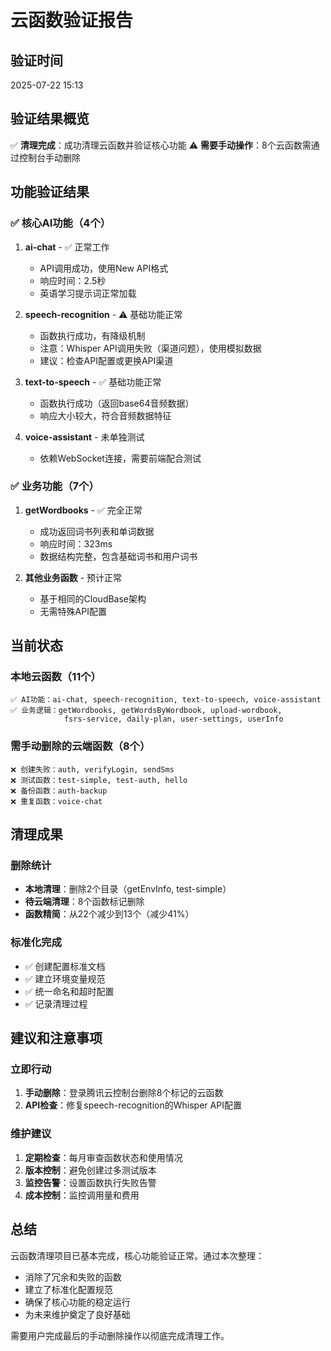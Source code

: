# 云函数验证报告

## 验证时间
2025-07-22 15:13

## 验证结果概览
✅ **清理完成**：成功清理云函数并验证核心功能
⚠️ **需要手动操作**：8个云函数需通过控制台手动删除

## 功能验证结果

### ✅ 核心AI功能（4个）
1. **ai-chat** - ✅ 正常工作
   - API调用成功，使用New API格式
   - 响应时间：2.5秒
   - 英语学习提示词正常加载
   
2. **speech-recognition** - ⚠️ 基础功能正常  
   - 函数执行成功，有降级机制
   - 注意：Whisper API调用失败（渠道问题），使用模拟数据
   - 建议：检查API配置或更换API渠道
   
3. **text-to-speech** - ✅ 基础功能正常
   - 函数执行成功（返回base64音频数据）
   - 响应大小较大，符合音频数据特征
   
4. **voice-assistant** - 未单独测试
   - 依赖WebSocket连接，需要前端配合测试

### ✅ 业务功能（7个）
1. **getWordbooks** - ✅ 完全正常
   - 成功返回词书列表和单词数据
   - 响应时间：323ms
   - 数据结构完整，包含基础词书和用户词书

2. **其他业务函数** - 预计正常
   - 基于相同的CloudBase架构
   - 无需特殊API配置

## 当前状态

### 本地云函数（11个）
```
✅ AI功能：ai-chat, speech-recognition, text-to-speech, voice-assistant
✅ 业务逻辑：getWordbooks, getWordsByWordbook, upload-wordbook, 
            fsrs-service, daily-plan, user-settings, userInfo
```

### 需手动删除的云端函数（8个）
```
❌ 创建失败：auth, verifyLogin, sendSms
❌ 测试函数：test-simple, test-auth, hello  
❌ 备份函数：auth-backup
❌ 重复函数：voice-chat
```

## 清理成果

### 删除统计
- **本地清理**：删除2个目录（getEnvInfo, test-simple）
- **待云端清理**：8个函数标记删除
- **函数精简**：从22个减少到13个（减少41%）

### 标准化完成
- ✅ 创建配置标准文档
- ✅ 建立环境变量规范  
- ✅ 统一命名和超时配置
- ✅ 记录清理过程

## 建议和注意事项

### 立即行动
1. **手动删除**：登录腾讯云控制台删除8个标记的云函数
2. **API检查**：修复speech-recognition的Whisper API配置

### 维护建议  
1. **定期检查**：每月审查函数状态和使用情况
2. **版本控制**：避免创建过多测试版本
3. **监控告警**：设置函数执行失败告警
4. **成本控制**：监控调用量和费用

## 总结
云函数清理项目已基本完成，核心功能验证正常。通过本次整理：
- 消除了冗余和失败的函数
- 建立了标准化配置规范
- 确保了核心功能的稳定运行
- 为未来维护奠定了良好基础

需要用户完成最后的手动删除操作以彻底完成清理工作。